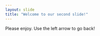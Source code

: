 ```yaml
---
layout: slide
title: "Welcome to our second slide!"
---
```

Please enjoy.
Use the left arrow to go back!
